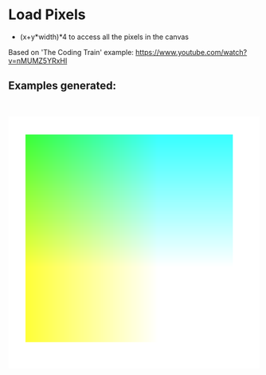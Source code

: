 # Load Pixels

* (x+y*width)*4 to access all the pixels in the canvas

Based on 'The Coding Train' example: https://www.youtube.com/watch?v=nMUMZ5YRxHI

## Examples generated:
</br>
<p align="center">
  <img src="images/Screenshot from 2023-07-14 10-49-01.png" width="750px"/>
</p>